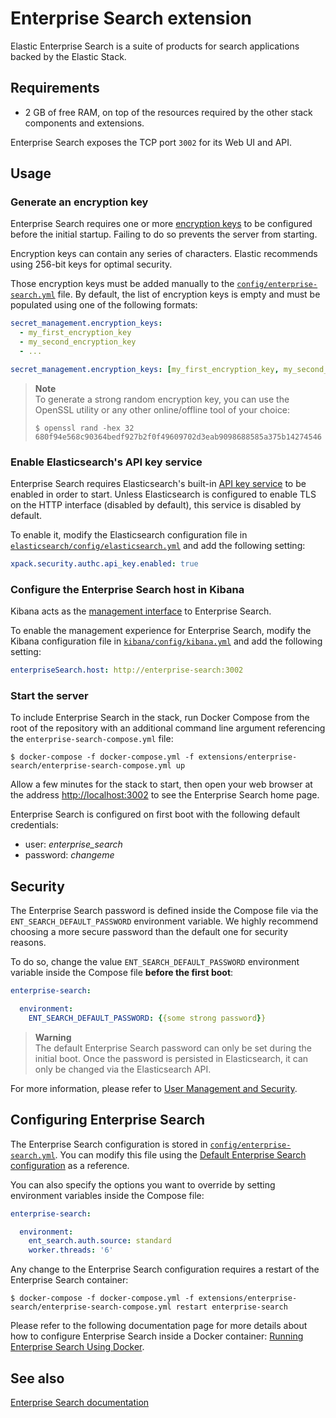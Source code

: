 # Enterprise Search extension

Elastic Enterprise Search is a suite of products for search applications backed by the Elastic Stack.

## Requirements

* 2 GB of free RAM, on top of the resources required by the other stack components and extensions.

Enterprise Search exposes the TCP port `3002` for its Web UI and API.

## Usage

### Generate an encryption key

Enterprise Search requires one or more [encryption keys][enterprisesearch-encryption] to be configured before the
initial startup. Failing to do so prevents the server from starting.

Encryption keys can contain any series of characters. Elastic recommends using 256-bit keys for optimal security.

Those encryption keys must be added manually to the [`config/enterprise-search.yml`][config-enterprisesearch] file. By
default, the list of encryption keys is empty and must be populated using one of the following formats:

```yaml
secret_management.encryption_keys:
  - my_first_encryption_key
  - my_second_encryption_key
  - ...
```

```yaml
secret_management.encryption_keys: [my_first_encryption_key, my_second_encryption_key, ...]
```

> **Note**  
> To generate a strong random encryption key, you can use the OpenSSL utility or any other online/offline tool of your
> choice:
>
> ```console
> $ openssl rand -hex 32
> 680f94e568c90364bedf927b2f0f49609702d3eab9098688585a375b14274546
> ```

### Enable Elasticsearch's API key service

Enterprise Search requires Elasticsearch's built-in [API key service][es-security] to be enabled in order to start.
Unless Elasticsearch is configured to enable TLS on the HTTP interface (disabled by default), this service is disabled
by default.

To enable it, modify the Elasticsearch configuration file in [`elasticsearch/config/elasticsearch.yml`][config-es] and
add the following setting:

```yaml
xpack.security.authc.api_key.enabled: true
```

### Configure the Enterprise Search host in Kibana

Kibana acts as the [management interface][enterprisesearch-kb] to Enterprise Search.

To enable the management experience for Enterprise Search, modify the Kibana configuration file in
[`kibana/config/kibana.yml`][config-kbn] and add the following setting:

```yaml
enterpriseSearch.host: http://enterprise-search:3002
```

### Start the server

To include Enterprise Search in the stack, run Docker Compose from the root of the repository with an additional command
line argument referencing the `enterprise-search-compose.yml` file:

```console
$ docker-compose -f docker-compose.yml -f extensions/enterprise-search/enterprise-search-compose.yml up
```

Allow a few minutes for the stack to start, then open your web browser at the address <http://localhost:3002> to see the
Enterprise Search home page.

Enterprise Search is configured on first boot with the following default credentials:

* user: *enterprise_search*
* password: *changeme*

## Security

The Enterprise Search password is defined inside the Compose file via the `ENT_SEARCH_DEFAULT_PASSWORD` environment
variable. We highly recommend choosing a more secure password than the default one for security reasons.

To do so, change the value `ENT_SEARCH_DEFAULT_PASSWORD` environment variable inside the Compose file **before the first
boot**:

```yaml
enterprise-search:

  environment:
    ENT_SEARCH_DEFAULT_PASSWORD: {{some strong password}}
```

> **Warning**  
> The default Enterprise Search password can only be set during the initial boot. Once the password is persisted in
> Elasticsearch, it can only be changed via the Elasticsearch API.

For more information, please refer to [User Management and Security][enterprisesearch-security].

## Configuring Enterprise Search

The Enterprise Search configuration is stored in [`config/enterprise-search.yml`][config-enterprisesearch]. You can
modify this file using the [Default Enterprise Search configuration][enterprisesearch-config] as a reference.

You can also specify the options you want to override by setting environment variables inside the Compose file:

```yaml
enterprise-search:

  environment:
    ent_search.auth.source: standard
    worker.threads: '6'
```

Any change to the Enterprise Search configuration requires a restart of the Enterprise Search container:

```console
$ docker-compose -f docker-compose.yml -f extensions/enterprise-search/enterprise-search-compose.yml restart enterprise-search
```

Please refer to the following documentation page for more details about how to configure Enterprise Search inside a
Docker container: [Running Enterprise Search Using Docker][enterprisesearch-docker].

## See also

[Enterprise Search documentation][enterprisesearch-docs]

[config-enterprisesearch]: ./config/enterprise-search.yml

[enterprisesearch-encryption]: https://www.elastic.co/guide/en/enterprise-search/current/encryption-keys.html
[enterprisesearch-security]: https://www.elastic.co/guide/en/workplace-search/current/workplace-search-security.html
[enterprisesearch-config]: https://www.elastic.co/guide/en/enterprise-search/current/configuration.html
[enterprisesearch-docker]: https://www.elastic.co/guide/en/enterprise-search/current/docker.html
[enterprisesearch-docs]: https://www.elastic.co/guide/en/enterprise-search/current/index.html
[enterprisesearch-kb]: https://www.elastic.co/guide/en/kibana/current/enterprise-search-settings-kb.html

[es-security]: https://www.elastic.co/guide/en/elasticsearch/reference/current/security-settings.html#api-key-service-settings
[config-es]: ../../elasticsearch/config/elasticsearch.yml
[config-kbn]: ../../kibana/config/kibana.yml
